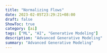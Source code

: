```yaml
---
title: "Normalizing Flows"
date: 2023-02-05T23:29:21+08:00
draft: false
ShowToc: true
category: [ai]
tags: ["ML", "AI", "Generative Modeling"]
description: "Advanced Generative Modeling"
summary: "Advanced Generative Modeling"
---
```

